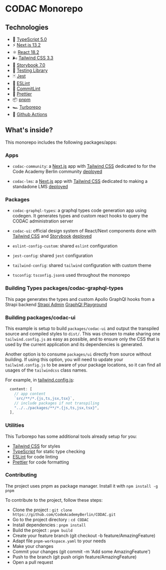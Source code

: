 # CODAC Monorepo

## Technologies

- 📏 [TypeScript 5.0](https://www.typescriptlang.org/)
- ⚡️ [Next.js 13.2](https://nextjs.org/)
- ⚛️ [React 18.2](https://reactjs.org/)
- 🌬️ [Tailwind CSS 3.3](https://tailwindcss.com/)
- 📕 [Storybook 7.0](https://storybook.js.org/)
- 🧪 [Testing Library](https://testing-library.com/)
- 🃏 [Jest](https://jestjs.io/)
- 🧹 [ESLint](https://eslint.org/)
- 🤖 [CommitLint](https://commitlint.js.org/)
- 💖 [Prettier](https://prettier.io/)
- 📦 [pnpm](https://pnpm.io/)
- 🏎️ [Turborepo](https://turbo.build/repo)
- 👷 [Github Actions](https://github.com/features/actions)

## What's inside?

This monorepo includes the following packages/apps:

### Apps

- `codac-community`: a [Next.js](https://nextjs.org/) app with [Tailwind CSS](https://tailwindcss.com/) dedicated to for the Code Academy Berlin community
  [deployed](https://codac-community.vercel.app/)

- `codac-lms`: a [Next.js](https://nextjs.org/) app with [Tailwind CSS](https://tailwindcss.com/) dedicated to making a standadone LMS
  [deployed](https://codac-lms.vercel.app/)

### Packages

- `codac-graphql-types`: a graphql types code generation app using codegen. It generates types and custom react hooks to query the CODAC administration server

- `codac-ui`: official design system of React/Next components done with [Tailwind CSS](https://tailwindcss.com/) and [Storybook](https://storybook.js.org/)
  [deployed](https://codac-ui.vercel.app/)

- `eslint-config-custom`: shared `eslint` configuration

- `jest-config`: shared `jest` configuration

- `tailwind-config`: shared `tailwind` configuration with custom theme

- `tsconfig`: `tsconfig.json`s used throughout the monorepo

### Building Types packages/codac-graphql-types

This page generates the types and custom Apollo GraphQl hooks from a Strapi backend
[Strapi Admin](https://codac-admin-dev.up.railway.app/admin)
[GraphQl Playground](https://codac-admin-dev.up.railway.app/admin/graphql)

### Building packages/codac-ui

This example is setup to build `packages/codac-ui` and output the transpiled source and compiled styles to `dist/`. This was chosen to make sharing one `tailwind.config.js` as easy as possible, and to ensure only the CSS that is used by the current application and its dependencies is generated.

Another option is to consume `packages/ui` directly from source without building. If using this option, you will need to update your `tailwind.config.js` to be aware of your package locations, so it can find all usages of the `tailwindcss` class names.

For example, in [tailwind.config.js](packages/tailwind-config/tailwind.config.js):

```js
  content: [
    // app content
    `src/**/*.{js,ts,jsx,tsx}`,
    // include packages if not transpiling
    "../../packages/**/*.{js,ts,jsx,tsx}",
  ],
```

### Utilities

This Turborepo has some additional tools already setup for you:

- [Tailwind CSS](https://tailwindcss.com/) for styles
- [TypeScript](https://www.typescriptlang.org/) for static type checking
- [ESLint](https://eslint.org/) for code linting
- [Prettier](https://prettier.io) for code formatting

### Contributing

The project uses pnpm as package manager. Install it with `npm install -g pnpm`

To contribute to the project, follow these steps:

- Clone the project : `git clone https://github.com/CodeAcademyBerlin/CODAC.git`
- Go to the project directory : `cd CODAC`
- Install dependencies : `pnpm install`
- Build the project : `pnpm build`
- Create your feature branch (git checkout -b feature/AmazingFeature)
- Adapt file `pnpm-workspace.yaml` to your needs
- Make your changes
- Commit your changes (git commit -m 'Add some AmazingFeature')
- Push to the branch (git push origin feature/AmazingFeature)
- Open a pull request
